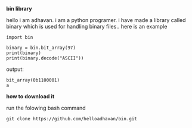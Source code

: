 **bin library**

hello i am adhavan. i am a python programer. i have made a library called binary which is used for handling binary files.. here is an example
```
import bin

binary = bin.bit_array(97)
print(binary)
print(binary.decode("ASCII"))
```
output:
```
bit_array(0b1100001)
a
```
**how to download it**

run the folowing bash command

```
git clone https://github.com/helloadhavan/bin.git
```
